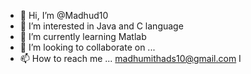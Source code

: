 - 👋 Hi, I’m @Madhud10
- 👀 I’m interested in Java and C language
- 🌱 I’m currently learning Matlab
- 💞️ I’m looking to collaborate on ...
- 📫 How to reach me ... madhumithads10@gmail.com I

<!---
Madhud10/Madhud10 is a ✨ special ✨ repository because its `README.md` (this file) appears on your GitHub profile.
You can click the Preview link to take a look at your changes.
--->
